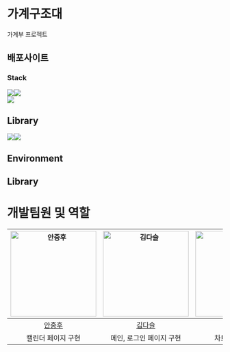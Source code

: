 # 가계구조대

가계부 프로젝트

## 배포사이트

### Stack

<div style="display: flex">
<img src="https://img.shields.io/badge/React-61DAFB?style=flat&logo=React&logoColor=white"/>
<img src="https://img.shields.io/badge/Typescript-3178C6?style=flat&logo=typescript&logoColor=white"/>

</div>
<div style="display: flex">
<img src="https://img.shields.io/badge/Vite-646CFF?style=flat&logo=Vite&logoColor=white"/>
</div>

## Library

<div style="display: flex">
<img src="https://img.shields.io/badge/Recoil-0075EB?style=flat&logo=&logoColor=white"/>
<img src="https://img.shields.io/badge/Axios-5A29E4?style=flat&logo=axios&logoColor=white"/>
</div>

## Environment

## Library

# 개발팀원 및 역할

| <a href="https://github.com/hookor"><img src="https://avatars.githubusercontent.com/u/115582699?v=4" width=200px alt="안중후" /></a> | <a href="https://github.com/7581058"><img src="https://avatars.githubusercontent.com/u/100559990?v=4" width=200px alt="김다슬" /></a> | <a href="https://github.com/DevYBecca"><img src="https://avatars.githubusercontent.com/u/125433485?v=4" width=200px alt="윤금엽" /></a> | <a href="https://github.com/leechanghwi"><img src="https://avatars.githubusercontent.com/u/?" width=200px alt="이창휘" /></a> |
| :----------------------------------------------------------------------------------------------------------------------------------: | :-----------------------------------------------------------------------------------------------------------------------------------: | :-------------------------------------------------------------------------------------------------------------------------------------: | :---------------------------------------------------------------------------------------------------------------------------: |
|                                                 [안중후](https://github.com/hookor)                                                  |                                                 [김다슬](https://github.com/7581058)                                                  |                                                 [윤금엽](https://github.com/DevYBecca)                                                  |                                           [이창휘](https://github.com/leechanghwi)                                            |
|                                                          캘린더 페이지 구현                                                          |                                                       메인, 로그인 페이지 구현                                                        |                                                            차트 페이지 구현                                                             |                                                      리스트 페이지 구현                                                       |
